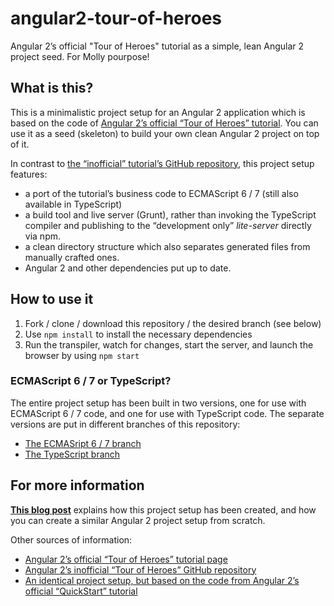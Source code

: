# angular2-tour-of-heroes
Angular 2’s official "Tour of Heroes" tutorial as a simple, lean Angular 2 project seed.  For Molly pourpose!

## What is this?
This is a minimalistic project setup for an Angular 2 application which is based on the code of [Angular 2’s official “Tour of Heroes” tutorial](https://angular.io/docs/ts/latest/tutorial/toh-pt6.html). You can use it as a seed (skeleton) to build your own clean Angular 2 project on top of it.

In contrast to [the “inofficial” tutorial’s GitHub repository](https://github.com/johnpapa/angular2-tour-of-heroes), this project setup features:
* a port of the tutorial’s business code to ECMAScript 6 / 7 (still also available in TypeScript)
* a build tool and live server (Grunt), rather than invoking the TypeScript compiler and publishing to the “development only” *lite-server* directly via npm.
* a clean directory structure which also separates generated files from manually crafted ones.
* Angular 2 and other dependencies put up to date.

## How to use it
1. Fork / clone / download this repository / the desired branch (see below)
2. Use `npm install` to install the necessary dependencies
3. Run the transpiler, watch for changes, start the server, and launch the browser by using `npm start`

### ECMAScript 6 / 7 or TypeScript?
The entire project setup has been built in two versions, one for use with ECMAScript 6 / 7 code, and one for use with TypeScript code. The separate versions are put in different branches of this repository:
* [The ECMASript 6 / 7 branch](https://github.com/codebulb/angular2-tour-of-heroes/tree/es7)
* [The TypeScript branch](https://github.com/codebulb/angular2-tour-of-heroes/tree/ts)

## For more information
[**This blog post**](http://www.codebulb.ch/2016/06/angular-2-official-tutorial-projects-in-es6-typescript-seed-part-1.html) explains how this project setup has been created, and how you can create a similar Angular 2 project setup from scratch.

Other sources of information:
* [Angular 2’s official “Tour of Heroes” tutorial page](https://angular.io/docs/ts/latest/tutorial/toh-pt6.html)
* [Angular 2’s inofficial “Tour of Heroes” GitHub repository](https://github.com/johnpapa/angular2-tour-of-heroes)
* [An identical project setup, but based on the code from Angular 2’s official “QuickStart” tutorial](https://github.com/codebulb/angular2-quickstart)
